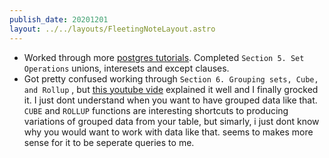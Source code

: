 ```yaml
---
publish_date: 20201201
layout: ../../layouts/FleetingNoteLayout.astro
---
```


- Worked through more [postgres tutorials](https://www.postgresqltutorial.com/). Completed `Section 5. Set Operations` unions, interesets and except clauses.
- Got pretty confused working through `Section 6. Grouping sets, Cube, and Rollup` , but [this youtube vide](https://www.youtube.com/watch?v=Tc6-X6mNv7k) explained it well and I finally grocked it. I just dont understand when you want to have grouped data like that. `CUBE` and `ROLLUP` functions are interesting shortcuts to producing variations of grouped data from your table, but simarly, i just dont know why you would want to work with data like that. seems to makes more sense for it to be seperate queries to me.
